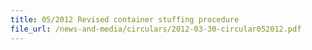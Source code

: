 ```yaml
---
title: 05/2012 Revised container stuffing procedure
file_url: /news-and-media/circulars/2012-03-30-circular052012.pdf
---
```

